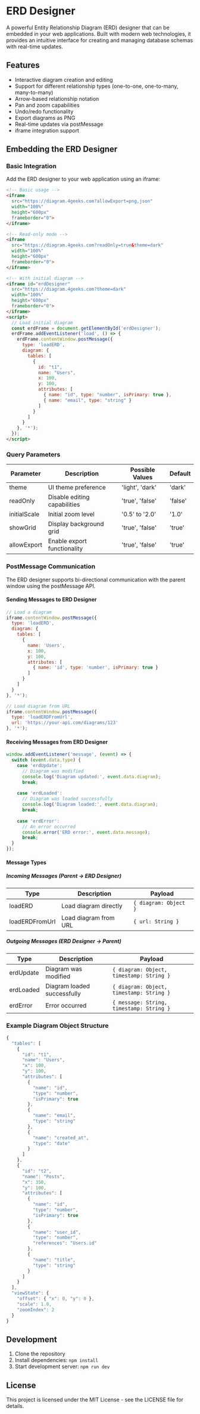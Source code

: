 # ERD Designer

A powerful Entity Relationship Diagram (ERD) designer that can be embedded in your web applications. Built with modern web technologies, it provides an intuitive interface for creating and managing database schemas with real-time updates.

## Features

- Interactive diagram creation and editing
- Support for different relationship types (one-to-one, one-to-many, many-to-many)
- Arrow-based relationship notation
- Pan and zoom capabilities
- Undo/redo functionality
- Export diagrams as PNG
- Real-time updates via postMessage
- iframe integration support

## Embedding the ERD Designer

### Basic Integration

Add the ERD designer to your web application using an iframe:

```html
<!-- Basic usage -->
<iframe 
  src="https://diagram.4geeks.com?allowExport=png,json" 
  width="100%" 
  height="600px"
  frameborder="0">
</iframe>

<!-- Read-only mode -->
<iframe 
  src="https://diagram.4geeks.com?readOnly=true&theme=dark" 
  width="100%" 
  height="600px"
  frameborder="0">
</iframe>

<!-- With initial diagram -->
<iframe id="erdDesigner"
  src="https://diagram.4geeks.com?theme=dark" 
  width="100%" 
  height="600px"
  frameborder="0">
</iframe>
<script>
  // Load initial diagram
  const erdFrame = document.getElementById('erdDesigner');
  erdFrame.addEventListener('load', () => {
    erdFrame.contentWindow.postMessage({
      type: 'loadERD',
      diagram: {
        tables: [
          {
            id: "t1",
            name: "Users",
            x: 100,
            y: 100,
            attributes: [
              { name: "id", type: "number", isPrimary: true },
              { name: "email", type: "string" }
            ]
          }
        ]
      }
    }, '*');
  });
</script>
```

### Query Parameters

| Parameter | Description | Possible Values | Default |
|-----------|-------------|-----------------|---------|
| theme | UI theme preference | 'light', 'dark' | 'dark' |
| readOnly | Disable editing capabilities | 'true', 'false' | 'false' |
| initialScale | Initial zoom level | '0.5' to '2.0' | '1.0' |
| showGrid | Display background grid | 'true', 'false' | 'true' |
| allowExport | Enable export functionality | 'true', 'false' | 'true' |

### PostMessage Communication

The ERD designer supports bi-directional communication with the parent window using the postMessage API.

#### Sending Messages to ERD Designer

```javascript
// Load a diagram
iframe.contentWindow.postMessage({
  type: 'loadERD',
  diagram: {
    tables: [
      {
        name: 'Users',
        x: 100,
        y: 100,
        attributes: [
          { name: 'id', type: 'number', isPrimary: true }
        ]
      }
    ]
  }
}, '*');

// Load diagram from URL
iframe.contentWindow.postMessage({
  type: 'loadERDFromUrl',
  url: 'https://your-api.com/diagrams/123'
}, '*');
```

#### Receiving Messages from ERD Designer

```javascript
window.addEventListener('message', (event) => {
  switch (event.data.type) {
    case 'erdUpdate':
      // Diagram was modified
      console.log('Diagram updated:', event.data.diagram);
      break;
    
    case 'erdLoaded':
      // Diagram was loaded successfully
      console.log('Diagram loaded:', event.data.diagram);
      break;
      
    case 'erdError':
      // An error occurred
      console.error('ERD error:', event.data.message);
      break;
  }
});
```

#### Message Types

##### Incoming Messages (Parent → ERD Designer)

| Type | Description | Payload |
|------|-------------|---------|
| loadERD | Load diagram directly | `{ diagram: Object }` |
| loadERDFromUrl | Load diagram from URL | `{ url: String }` |

##### Outgoing Messages (ERD Designer → Parent)

| Type | Description | Payload |
|------|-------------|---------|
| erdUpdate | Diagram was modified | `{ diagram: Object, timestamp: String }` |
| erdLoaded | Diagram loaded successfully | `{ diagram: Object, timestamp: String }` |
| erdError | Error occurred | `{ message: String, timestamp: String }` |

### Example Diagram Object Structure

```javascript
{
  "tables": [
    {
      "id": "t1",
      "name": "Users",
      "x": 100,
      "y": 100,
      "attributes": [
        {
          "name": "id",
          "type": "number",
          "isPrimary": true
        },
        {
          "name": "email",
          "type": "string"
        },
        {
          "name": "created_at",
          "type": "date"
        }
      ]
    },
    {
      "id": "t2",
      "name": "Posts",
      "x": 350,
      "y": 100,
      "attributes": [
        {
          "name": "id",
          "type": "number",
          "isPrimary": true
        },
        {
          "name": "user_id",
          "type": "number",
          "references": "Users.id"
        },
        {
          "name": "title",
          "type": "string"
        }
      ]
    }
  ],
  "viewState": {
    "offset": { "x": 0, "y": 0 },
    "scale": 1.0,
    "zoomIndex": 2
  }
}
```

## Development

1. Clone the repository
2. Install dependencies: `npm install`
3. Start development server: `npm run dev`

## License

This project is licensed under the MIT License - see the LICENSE file for details.
